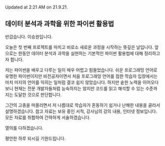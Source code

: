 Updated at 2:21 AM on 21.9.21.

## 데이터 분석과 과학을 위한 파이썬 활용법

반갑습니다. 이승원입니다.

오늘은 첫 번째 프로젝트를 마치고 비로소 새로운 과정을 시작하는 뜻깊은 날입니다. 앞으로는 한동안 데이터 분석과 과학을 실현하는 기본적인 파이썬 활용법에 대해 정리하고자 합니다.

저는 파이썬을 배우고 다루는 일이 매우 어렵고 힘들었습니다. 쉬운 프로그래밍 언어로 유명한 파이썬이지만 비전공자이면서 처음 프로그래밍 언어를 접한 학습자 입장에서는 마치 미지의 언어를 익히는 일처럼 결코 쉽지 않았습니다. 하지만 숱한 노력을 이어오다 보니 현재는 전문 개발자들처럼 능숙하지는 않지만 코드를 읽고 해석할 수 있는 수준까지는 도달한 것으로 판단합니다.

그간의 고충을 떠올리면서 저 나름대로 학습자가 혼동하기 쉽거나 난해한 내용을 골라서 설명하겠습니다. 참고 자료는 보유 중인 서적, 강사님의 강의 내용, 인터넷 정보입니다. 모든 자료를 취합하여 간략하게 서술하겠습니다.

열의를 다하겠습니다.

평안한 하루 되시길 기원드립니다.
